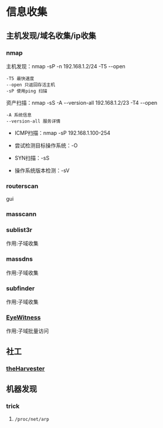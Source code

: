 # 信息收集

## 主机发现/域名收集/ip收集

### nmap

主机发现：nmap -sP -n 192.168.1.2/24 -T5 --open

```
-T5 最快速度
--open 只返回存活主机
-sP 使用ping 扫描

```

资产扫描：nmap -sS -A --version-all 192.168.1.2/23 -T4 --open

```
-A 系统信息
--version-all 服务详情
```





- ICMP扫描：nmap  -sP 192.168.1.100-254

- 尝试检测目标操作系统：-O

- SYN扫描：-sS

- 操作系统版本检测：-sV

### routerscan

gui

### masscann



### sublist3r

作用:子域收集

### massdns

作用:子域收集

### subfinder

作用:子域收集

###  [EyeWitness](https://github.com/FortyNorthSecurity/EyeWitness) 

作用:子域批量访问



## 社工

###  [theHarvester](https://github.com/laramies/theHarvester)

## 机器发现

### trick

1. `/proc/net/arp`

